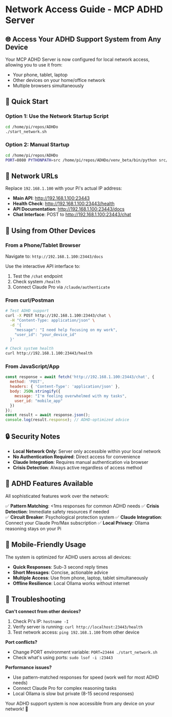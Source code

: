 # Network Access Guide - MCP ADHD Server

## 🌐 Access Your ADHD Support System from Any Device

Your MCP ADHD Server is now configured for local network access, allowing you to use it from:
- Your phone, tablet, laptop
- Other devices on your home/office network  
- Multiple browsers simultaneously

## 🚀 Quick Start

### Option 1: Use the Network Startup Script
```bash
cd /home/pi/repos/ADHDo
./start_network.sh
```

### Option 2: Manual Startup
```bash
cd /home/pi/repos/ADHDo
PORT=8080 PYTHONPATH=src /home/pi/repos/ADHDo/venv_beta/bin/python src/mcp_server/minimal_main.py
```

## 📡 Network URLs

Replace `192.168.1.100` with your Pi's actual IP address:

- **Main API**: http://192.168.1.100:23443
- **Health Check**: http://192.168.1.100:23443/health  
- **API Documentation**: http://192.168.1.100:23443/docs
- **Chat Interface**: POST to http://192.168.1.100:23443/chat

## 💬 Using from Other Devices

### From a Phone/Tablet Browser
Navigate to: `http://192.168.1.100:23443/docs`

Use the interactive API interface to:
1. Test the `/chat` endpoint
2. Check system `/health`  
3. Connect Claude Pro via `/claude/authenticate`

### From curl/Postman
```bash
# Test ADHD support
curl -X POST http://192.168.1.100:23443/chat \
  -H "Content-Type: application/json" \
  -d '{
    "message": "I need help focusing on my work",
    "user_id": "your_device_id"
  }'

# Check system health
curl http://192.168.1.100:23443/health
```

### From JavaScript/App
```javascript
const response = await fetch('http://192.168.1.100:23443/chat', {
  method: 'POST',
  headers: { 'Content-Type': 'application/json' },
  body: JSON.stringify({
    message: "I'm feeling overwhelmed with my tasks",
    user_id: "mobile_app"
  })
});
const result = await response.json();
console.log(result.response); // ADHD-optimized advice
```

## 🔒 Security Notes

- **Local Network Only**: Server only accessible within your local network
- **No Authentication Required**: Direct access for convenience  
- **Claude Integration**: Requires manual authentication via browser
- **Crisis Detection**: Always active regardless of access method

## 🎯 ADHD Features Available

All sophisticated features work over the network:

✅ **Pattern Matching**: <1ms responses for common ADHD needs
✅ **Crisis Detection**: Immediate safety resources if needed  
✅ **Circuit Breaker**: Psychological protection system
✅ **Claude Integration**: Connect your Claude Pro/Max subscription
✅ **Local Privacy**: Ollama reasoning stays on your Pi

## 📱 Mobile-Friendly Usage

The system is optimized for ADHD users across all devices:
- **Quick Responses**: Sub-3 second reply times
- **Short Messages**: Concise, actionable advice
- **Multiple Access**: Use from phone, laptop, tablet simultaneously
- **Offline Resilience**: Local Ollama works without internet

## 🔧 Troubleshooting

**Can't connect from other devices?**
1. Check Pi's IP: `hostname -I`
2. Verify server is running: `curl http://localhost:23443/health`
3. Test network access: `ping 192.168.1.100` from other device

**Port conflicts?**
- Change PORT environment variable: `PORT=23444 ./start_network.sh`
- Check what's using ports: `sudo lsof -i :23443`

**Performance issues?**
- Use pattern-matched responses for speed (work well for most ADHD needs)
- Connect Claude Pro for complex reasoning tasks
- Local Ollama is slow but private (8-15 second responses)

Your ADHD support system is now accessible from any device on your network! 🎉